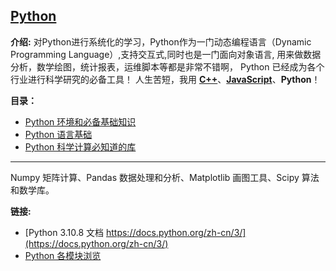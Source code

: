 ## [Python](#)
**介绍:** 对Python进行系统化的学习，Python作为一门动态编程语言（Dynamic Programming Language）,支持交互式,同时也是一门面向对象语言, 用来做数据分析，数学绘图，统计报表，运维脚本等都是非常不错啊，
Python 已经成为各个行业进行科学研究的必备工具！ 人生苦短，我用 [**C++**](https://github.com/sorise/Cxx-Learning)、[**JavaScript**](https://github.com/sorise/full-stack)、**Python**！ 

**目录：** 

- [Python 环境和必备基础知识](./env) 
- [Python 语言基础](./grammar)
- [Python 科学计算必知道的库](#) 



------
Numpy 矩阵计算、Pandas 数据处理和分析、Matplotlib 画图工具、Scipy 算法和数学库。

**链接:**

- [Python 3.10.8 文档 https://docs.python.org/zh-cn/3/](https://docs.python.org/zh-cn/3/)
- [Python 各模块浏览](https://docs.python.org/zh-cn/3/library/index.html)


